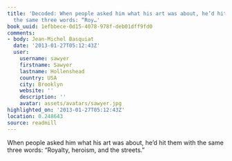 ```yaml
---
title: 'Decoded: When people asked him what his art was about, he’d hit them with
  the same three words: “Roy…'
book_uuid: 1efbbece-0d15-4078-978f-deb01dff9fd0
comments:
- body: Jean-Michel Basquiat
  date: '2013-01-27T05:12:43Z'
  user:
    username: sawyer
    firstname: Sawyer
    lastname: Hollenshead
    country: USA
    city: Brooklyn
    website: ''
    description: ''
    avatar: assets/avatars/sawyer.jpg
highlighted_on: '2013-01-27T05:12:43Z'
location: 0.248643
source: readmill
---
```


When people asked him what his art was about, he’d hit them with the same three words: “Royalty, heroism, and the streets.”
